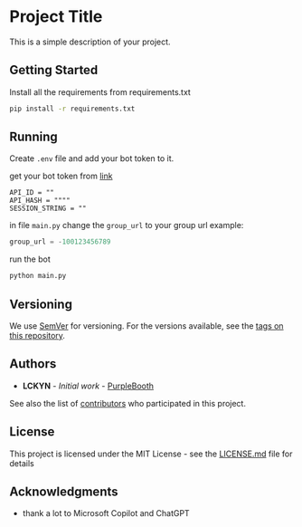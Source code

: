 # Project Title

This is a simple description of your project.

## Getting Started

Install all the requirements from requirements.txt

```bash
pip install -r requirements.txt
```

## Running

Create `.env` file and add your bot token to it.

get your bot token from [link](https://core.telegram.org/)

```
API_ID = ""
API_HASH = """"
SESSION_STRING = ""
```
in file `main.py` change the `group_url` to your group url
example:
```python
group_url = -100123456789
```

run the bot

```bash
python main.py
```


## Versioning

We use [SemVer](http://semver.org/) for versioning. For the versions available, see the [tags on this repository](https://github.com/your/project/tags).

## Authors

* **LCKYN** - *Initial work* - [PurpleBooth](https://github.com/LCKYN)

See also the list of [contributors](https://github.com/LCKYN/get-media-from-telegram/contributors) who participated in this project.

## License

This project is licensed under the MIT License - see the [LICENSE.md](LICENSE.md) file for details

## Acknowledgments

* thank a lot to Microsoft Copilot and ChatGPT
